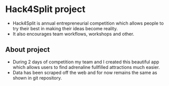 # Hack4Split project
- Hack4Split is annual entrepreneurial competition which allows people to try their best in making their ideas become reality.
- It also encourages team workflows, workshops and other. 

## About project
- During 2 days of competition my team and I created this beautiful app which allows users to find adrenaline fullfilled attractions much easier.
- Data has been scraped off the web and for now remains the same as shown in git repository.
